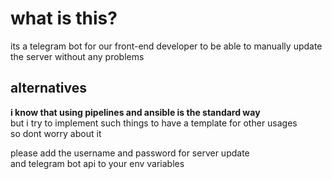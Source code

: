 # what is this?
its a telegram bot for our front-end developer to be able to manually update<br />
the server without any problems

## alternatives
**i know that using pipelines and ansible is the standard way**<br />
but i try to implement such things to have a template for other usages<br />
so dont worry about it

please add the username and password for server update<br />
and telegram bot api to your env variables